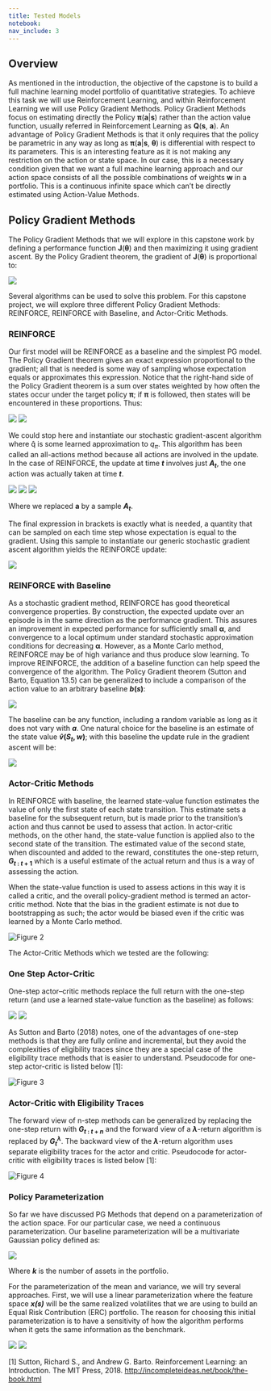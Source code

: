 ```yaml
---
title: Tested Models
notebook:
nav_include: 3
---
```


## Overview

As mentioned in the introduction, the objective of the capstone is to build a full machine learning model portfolio of quantitative strategies. To achieve this task we will use Reinforcement Learning, and within Reinforcement Learning we will use Policy Gradient Methods. Policy Gradient Methods focus on estimating directly the Policy **π**(**a**\|**s**) rather than the action value function, usually referred in Reinforcement Learning as **Q**(**s**, **a**). An advantage of Policy Gradient Methods is that it only requires that the policy be parametric in any way as long as **π**(**a**\|**s**, **θ**) is differential with respect to its parameters. This is an interesting feature as it is not making any restriction on the action or state space. In our case, this is a necessary condition given that we want a full machine learning approach and our action space consists of all the possible combinations of weights **w** in a portfolio. This is a continuous infinite space which can’t be directly estimated using Action-Value Methods.

## Policy Gradient Methods

The Policy Gradient Methods that we will explore in this capstone work by defining a performance function **J**(**θ**) and then maximizing it using gradient ascent. By the Policy Gradient theorem, the gradient of **J**(**θ**) is proportional to:

<img src="https://render.githubusercontent.com/render/math?math=\nabla J(\theta)\propto \sum_s\mu(s)\sum_aq_\pi(s,a)\nabla \pi(a|s,\theta)">

Several algorithms can be used to solve this problem. For this capstone project, we will explore three different Policy Gradient Methods: REINFORCE, REINFORCE with Baseline, and Actor-Critic Methods.

### REINFORCE

Our first model will be REINFORCE as a baseline and the simplest PG model. The Policy Gradient theorem gives an exact expression proportional to the gradient; all that is needed is some way of sampling whose expectation equals or approximates this expression. Notice that the right-hand side of the Policy Gradient theorem is a sum over states weighted by how often the states occur under the target policy **π**; if **π** is followed, then states will be encountered in these proportions. Thus:

<img src="https://render.githubusercontent.com/render/math?math=\nabla J(\theta)\propto \sum_s\mu(s)\sum_aq_\pi(s,a)\nabla\pi(a|s,\theta)">
<img src="https://render.githubusercontent.com/render/math?math==E_\pi[\sum_a q_\pi(S_t,a)\nabla\pi(a|S_t,\theta)]">

We could stop here and instantiate our stochastic gradient-ascent algorithm where q̂  is some learned approximation to *q*<sub>*π*</sub>. This algorithm has been called an all-actions method because all actions are involved in the update. In the case of REINFORCE, the update at time ***t*** involves just ***A*<sub>*t*</sub>**, the one action was actually taken at time ***t***.

<img src="https://render.githubusercontent.com/render/math?math=\nabla J(\theta)=E_\pi[\sum_a \pi(a|S_t,\theta)q_\pi(S_t,a)\frac{\nabla\pi(a|S_t,\theta)}{\pi(a|S_t,\theta)}]">

<img src="https://render.githubusercontent.com/render/math?math==E_\pi[q_\pi(S_t,A_t)\frac{\nabla\pi(a|S_t,\theta)}{\pi(a|S_t,\theta)}]">

<img src="https://render.githubusercontent.com/render/math?math==E_\pi[G_t\frac{\nabla\pi(a|S_t,\theta)}{\pi(a|S_t,\theta)}]">


Where we replaced **a** by a sample ***A*<sub>*t*</sub>**.

The final expression in brackets is exactly what is needed, a quantity that can be sampled on each time step whose expectation is equal to the gradient. Using this sample to instantiate our generic stochastic gradient ascent algorithm yields the REINFORCE update:

<img src="https://render.githubusercontent.com/render/math?math=\theta_{t%2B1}=\theta_t%2B\alpha G_t\frac{\nabla\pi(a|S_t,\theta)}{\pi(a|S_t,\theta)}">


### REINFORCE with Baseline

As a stochastic gradient method, REINFORCE has good theoretical convergence properties. By construction, the expected update over an episode is in the same direction as the performance gradient. This assures an improvement in expected performance for sufficiently small **α**, and convergence to a local optimum under standard stochastic approximation conditions for decreasing **α**. However, as a Monte Carlo method, REINFORCE may be of high variance and thus produce slow learning. To improve REINFORCE, the addition of a baseline function can help speed the convergence of the algorithm. The Policy Gradient theorem (Sutton and Barto, Equation 13.5) can be generalized to include a comparison of the action value to an arbitrary baseline ***b*(*s*)**:

<img src="https://render.githubusercontent.com/render/math?math=\nabla J(\theta)\propto \sum_s\mu(s)\sum_a(q_\pi(s,a)-b(s))\nabla \pi(a|s,\theta)">

The baseline can be any function, including a random variable as long as it does not vary with ***a***. One natural choice for the baseline is an estimate of the state value ***v̂*(*S*<sub>*t*</sub>, *w*)**; with this baseline the update rule in the gradient ascent will be:

<img src="https://render.githubusercontent.com/render/math?math=\theta_t%2B1=\theta%2B\alpha(G_t-b(S_t))\frac{\nabla\pi(a|S_t,\theta)}{\pi(a|S_t,\theta)}">

### Actor-Critic Methods

In REINFORCE with baseline, the learned state-value function estimates the value of only the first state of each state transition. This estimate sets a baseline for the subsequent return, but is made prior to the transition’s action and thus cannot be used to assess that action. In actor-critic methods, on the other hand, the state-value function is applied also to the second state of the transition. The estimated value of the second state, when discounted and added to the reward, constitutes the one-step return, ***G*<sub>*t* : *t* + 1</sub>** which is a useful estimate of the actual return and thus is a way of assessing the action.

When the state-value function is used to assess actions in this way it is called a critic, and the overall policy-gradient method is termed an actor-critic method. Note that the bias in the gradient estimate is not due to bootstrapping as such; the actor would be biased even if the critic was learned by a Monte Carlo method.

![Figure 2](https://raw.githubusercontent.com/nikatpatel/epsilon-greedy-quants/main/_assets/actor_critic.png "From Deep Reinforcement Learning Hands-On (Lapan, 2018)")

The Actor-Critic Methods which we tested are the following:

### One Step Actor-Critic

One-step actor–critic methods replace the full return with the one-step return (and use a learned state-value function as the baseline) as follows:

<img src="https://render.githubusercontent.com/render/math?math=\theta_{t%2B1}=\theta_t %2B \alpha(G_{t:t%2B1}-\hat{\nu}(S_t,{w})\frac{\nabla\pi(A_t|S_t,\theta)}{\pi(A_t|S_t,\theta)}">

<img src="https://render.githubusercontent.com/render/math?math=\theta_{t%2B1}=\theta_t %2B \alpha(R_{t+1}\gamma\hat{\nu}(S_{t%2B1},{w})-\hat{\nu}(S_t,{w})\frac{\nabla\pi(A_t|S_t,\theta)}{\pi(A_t|S_t,\theta)}">

As Sutton and Barto (2018) notes, one of the advantages of one-step methods is that they are fully online and incremental, but they avoid the complexities of eligibility traces since they are a special case of the eligibility trace methods that is easier to understand.  Pseudocode for one-step actor-critic is listed below [1]:

![Figure 3](https://raw.githubusercontent.com/nikatpatel/epsilon-greedy-quants/main/_assets/ac_1_step.png "One-Step Actor-Critic Pseudocode (Sutton and Barto, 2018)")

### Actor-Critic with Eligibility Traces

The forward view of n-step methods can be generalized by replacing the one-step return with ***G*<sub>*t* : *t* + *n*</sub>** and the forward view of a ***λ***-return algorithm is replaced by ***G*<sub>*t*</sub><sup>*λ*</sup>**. The backward view of the ***λ***-return algorithm uses separate eligibility traces for the actor and critic. Pseudocode for actor-critic with eligibility traces is listed below [1]:

![Figure 4](https://raw.githubusercontent.com/nikatpatel/epsilon-greedy-quants/main/_assets/ac_l_return.png "Actor-Critic with Eligibility Traces pseudocode (Sutton and Barto, 2018)")

### Policy Parameterization

So far we have discussed PG Methods that depend on a parameterization of the action space. For our particular case, we need a continuous parameterization. Our baseline parameterization will be a multivariate Gaussian policy defined as:

<img src="https://render.githubusercontent.com/render/math?math=\pi(a|s,\theta)=\frac{exp[-\frac{1}{2}(a-\mu(s,\theta))^T\Sigma^{-1}_{(s,\theta)}(a-\mu(s,\theta))]}{\sqrt{2\pi^k|\Sigma_{(s,\theta)}|}}">

Where ***k*** is the number of assets in the portfolio.

For the parameterization of the mean and variance, we will try several approaches. First, we will use a linear parameterization where the feature space ***x(s)*** will be the same realized volatilites that we are using to build an Equal Risk Contribution (ERC) portfolio. The reason for choosing this initial parameterization is to have a sensitivity of how the algorithm performs when it gets the same information as the benchmark. 

<img src="https://render.githubusercontent.com/render/math?math=\mu(s,\theta)=\theta_\mu^Tx(s)">

<img src="https://render.githubusercontent.com/render/math?math=\sigma_{i,j}(s,\theta)=\theta_\sigma_{i,j}^Tx(s)">

[1] Sutton, Richard S., and Andrew G. Barto. Reinforcement Learning: an Introduction. The MIT Press, 2018. <http://incompleteideas.net/book/the-book.html> 



